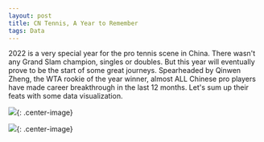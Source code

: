 ```yaml
---
layout: post
title: CN Tennis, A Year to Remember
tags: Data
---
```


2022 is a very special year for the pro tennis scene in China. There wasn't any Grand Slam champion, singles or doubles. But this year will eventually prove to be the start of some great journeys. Spearheaded by Qinwen Zheng, the WTA rookie of the year winner, almost ALL Chinese pro players have made career breakthrough in the last 12 months. Let's sum up their feats with some data visualization.

![](https://jiaxi-github-pages-photohost.oss-cn-beijing.aliyuncs.com/pyreneesalpaca/images/2023-01-07-wta-vertical.png){: .center-image}

![](https://jiaxi-github-pages-photohost.oss-cn-beijing.aliyuncs.com/pyreneesalpaca/images/2023-01-07-atp-vertical.png){: .center-image}